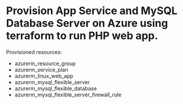 # Provision App Service and MySQL Database Server on Azure using terraform to run PHP web app.

Provisioned resources:

- azurerm_resource_group
- azurerm_service_plan
- azurerm_linux_web_app
- azurerm_mysql_flexible_server
- azurerm_mysql_flexible_database
- azurerm_mysql_flexible_server_firewall_rule